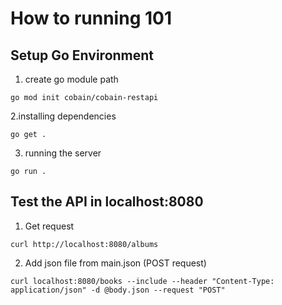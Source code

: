 # How to running 101

## Setup Go Environment

1. create go module path

```
go mod init cobain/cobain-restapi
```

2.installing dependencies

```
go get .
```

3. running the server

```
go run .
```

## Test the API in localhost:8080

1. Get request

```
curl http://localhost:8080/albums
```

2. Add json file from main.json (POST request)

```
curl localhost:8080/books --include --header "Content-Type: application/json" -d @body.json --request "POST"

```
